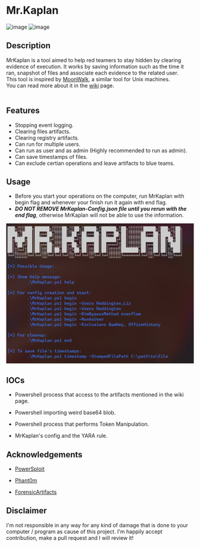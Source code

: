 # Mr.Kaplan

![image](https://img.shields.io/badge/powershell-5391FE?style=for-the-badge&logo=powershell&logoColor=white) ![image](https://img.shields.io/badge/Windows-0078D6?style=for-the-badge&logo=windows&logoColor=white)<br />

## Description

MrKaplan is a tool aimed to help red teamers to stay hidden by clearing evidence of execution. It works by saving information such as the time it ran, snapshot of files and associate each evidence to the related user.<br />
This tool is inspired by [MoonWalk](https://github.com/mufeedvh/moonwalk), a similar tool for Unix machines.<br />
You can read more about it in the [wiki](https://github.com/idov31/MrKaplan/wiki) page.<br /><br />

## Features

- Stopping event logging.
- Clearing files artifacts.
- Clearing registry artifacts.
- Can run for multiple users.
- Can run as user and as admin (Highly recommended to run as admin).
- Can save timestamps of files.
- Can exclude certian operations and leave artifacts to blue teams.

## Usage

- Before you start your operations on the computer, run MrKaplan with begin flag and whenever your finish run it again with end flag.
- ***DO NOT REMOVE MrKaplan-Config.json file until you rerun with the end flag***, otherwise MrKaplan will not be able to use the information.
<img src="Pictures/usage.png" />

## IOCs

- Powershell process that access to the artifacts mentioned in the wiki page.

- Powershell importing weird base64 blob.

- Powershell process that performs Token Manipulation.

- MrKaplan's config and the YARA rule.

## Acknowledgements

- [PowerSploit](https://github.com/PowerShellMafia/PowerSploit)

- [Phant0m](https://github.com/hlldz/Phant0m)

- [ForensicArtifacts](https://github.com/ForensicArtifacts/artifacts/blob/main/data/windows.yaml)

## Disclaimer

I'm not responsible in any way for any kind of damage that is done to your computer / program as cause of this project. I'm happily accept contribution, make a pull request and I will review it!
